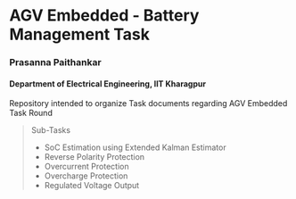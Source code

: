 # AGV Embedded - Battery Management Task  
### Prasanna Paithankar 
#### Department of Electrical Engineering, IIT Kharagpur

Repository intended to organize Task documents regarding AGV Embedded Task Round

> Sub-Tasks
> 
>   - SoC Estimation using Extended Kalman Estimator
>   - Reverse Polarity Protection
>   - Overcurrent Protection
>   - Overcharge Protection
>   - Regulated Voltage Output





